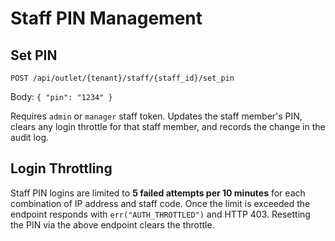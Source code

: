 # Staff PIN Management

## Set PIN

`POST /api/outlet/{tenant}/staff/{staff_id}/set_pin`

Body: `{ "pin": "1234" }`

Requires `admin` or `manager` staff token. Updates the staff member's PIN,
clears any login throttle for that staff member, and records the change in the
audit log.

## Login Throttling

Staff PIN logins are limited to **5 failed attempts per 10 minutes** for each
combination of IP address and staff code. Once the limit is exceeded the
endpoint responds with `err("AUTH_THROTTLED")` and HTTP 403. Resetting the PIN
via the above endpoint clears the throttle.
